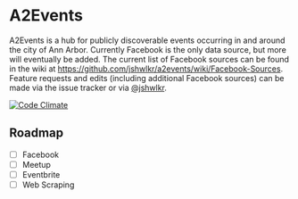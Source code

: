 # A2Events

A2Events is a hub for publicly discoverable events occurring in and around the city of Ann Arbor. Currently Facebook is the only data source, but more will eventually be added. The current list of Facebook sources can be found in the wiki at <https://github.com/jshwlkr/a2events/wiki/Facebook-Sources>. Feature requests and edits (including additional Facebook sources) can be made via the issue tracker or via [@jshwlkr](https://twitter.com/jshwlkr).

[![Code Climate](https://codeclimate.com/github/jshwlkr/a2events/badges/gpa.svg)](https://codeclimate.com/github/jshwlkr/a2events)

## Roadmap

- [ ] Facebook
- [ ] Meetup
- [ ] Eventbrite
- [ ] Web Scraping
